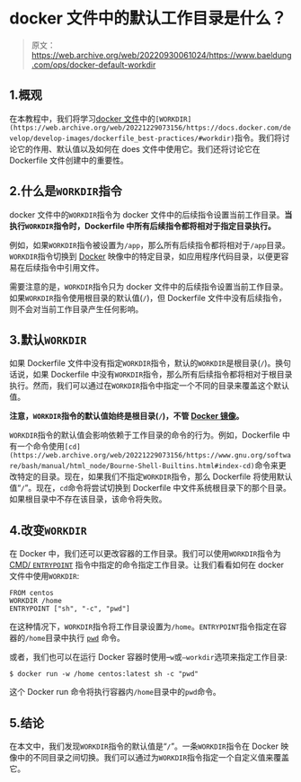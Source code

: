 # docker 文件中的默认工作目录是什么？

> 原文：<https://web.archive.org/web/20220930061024/https://www.baeldung.com/ops/docker-default-workdir>

## 1.概观

在本教程中，我们将学习[docker 文件](/web/20221229073156/https://www.baeldung.com/category/docker/tag/dockerfile)中的`[WORKDIR](https://web.archive.org/web/20221229073156/https://docs.docker.com/develop/develop-images/dockerfile_best-practices/#workdir)`指令。我们将讨论它的作用、默认值以及如何在 does 文件中使用它。我们还将讨论它在 Dockerfile 文件创建中的重要性。

## 2.什么是`WORKDIR`指令

docker 文件中的`WORKDIR`指令为 docker 文件中的后续指令设置当前工作目录。**当执行`WORKDIR`指令时，Dockerfile 中所有后续指令都将相对于指定目录执行。**

例如，如果`WORKDIR`指令被设置为`/app`，那么所有后续指令都将相对于`/app`目录。`WORKDIR`指令切换到 [Docker](/web/20221229073156/https://www.baeldung.com/category/docker) 映像中的特定目录，如应用程序代码目录，以便更容易在后续指令中引用文件。

需要注意的是，`WORKDIR`指令只为 docker 文件中的后续指令设置当前工作目录。如果`WORKDIR`指令使用根目录的默认值(`/`)，但 Dockerfile 文件中没有后续指令，则不会对当前工作目录产生任何影响。

## 3.默认`WORKDIR`

如果 Dockerfile 文件中没有指定`WORKDIR`指令，默认的`WORKDIR`是根目录(`/`)。换句话说，如果 Dockerfile 中没有`WORKDIR`指令，那么所有后续指令都将相对于根目录执行。然而，我们可以通过在`WORKDIR`指令中指定一个不同的目录来覆盖这个默认值。

**注意，`WORKDIR`指令的默认值始终是根目录(`/`)，不管 [Docker 镜像](/web/20221229073156/https://www.baeldung.com/ops/docker-images-vs-containers)。**

`WORKDIR`指令的默认值会影响依赖于工作目录的命令的行为。例如，Dockerfile 中有一个命令使用`[cd](https://web.archive.org/web/20221229073156/https://www.gnu.org/software/bash/manual/html_node/Bourne-Shell-Builtins.html#index-cd)`命令来更改特定的目录。现在，如果我们不指定`WORKDIR`指令，那么 Dockerfile 将使用默认值“`/`”。现在，`cd`命令将尝试切换到 Dockerfile 中文件系统根目录下的那个目录。如果根目录中不存在该目录，该命令将失败。

## 4.改变`WORKDIR`

在 Docker 中，我们还可以更改容器的工作目录。我们可以使用`WORKDIR`指令为 [CMD/ `ENTRYPOINT`](/web/20221229073156/https://www.baeldung.com/ops/dockerfile-run-cmd-entrypoint) 指令中指定的命令指定工作目录。让我们看看如何在 docker 文件中使用`WORKDIR`:

```
FROM centos 
WORKDIR /home
ENTRYPOINT ["sh", "-c", "pwd"]
```

在这种情况下，`WORKDIR`指令将工作目录设置为`/home`。`ENTRYPOINT`指令指定在容器的`/home`目录中执行 [`pwd`](https://web.archive.org/web/20221229073156/https://man7.org/linux/man-pages/man1/pwd.1.html) 命令。

或者，我们也可以在运行 Docker 容器时使用–`w`或`–workdir`选项来指定工作目录:

```
$ docker run -w /home centos:latest sh -c "pwd"
```

这个 Docker run 命令将执行容器内`/home`目录中的`pwd`命令。

## 5.结论

在本文中，我们发现`WORKDIR`指令的默认值是“`/`”。一条`WORKDIR`指令在 Docker 映像中的不同目录之间切换。我们可以通过为`WORKDIR`指令指定一个自定义值来覆盖它。